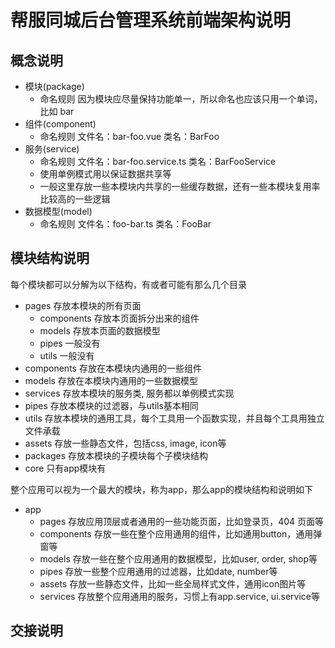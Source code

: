 # 帮服同城后台管理系统前端架构说明


## 概念说明
- 模块(package)
  + 命名规则 因为模块应尽量保持功能单一，所以命名也应该只用一个单词，比如 bar
- 组件(component)
  + 命名规则 文件名：bar-foo.vue 类名：BarFoo
- 服务(service)
  + 命名规则 文件名：bar-foo.service.ts 类名：BarFooService
  + 使用单例模式用以保证数据共享等
  + 一般这里存放一些本模块内共享的一些缓存数据，还有一些本模块复用率比较高的一些逻辑
- 数据模型(model)
  + 命名规则 文件名：foo-bar.ts 类名：FooBar

## 模块结构说明
每个模块都可以分解为以下结构，有或者可能有那么几个目录

- pages 存放本模块的所有页面
  + components 存放本页面拆分出来的组件
  + models 存放本页面的数据模型
  + pipes 一般没有
  + utils 一般没有
- components 存放在本模块内通用的一些组件
- models 存放在本模块内通用的一些数据模型
- services 存放本模块的服务类, 服务都以单例模式实现
- pipes 存放本模块的过滤器，与utils基本相同
- utils 存放本模块的通用工具，每个工具用一个函数实现，并且每个工具用独立文件承载
- assets 存放一些静态文件，包括css, image, icon等
- packages 存放本模块的子模块每个子模块结构
- core 只有app模块有

整个应用可以视为一个最大的模块，称为app，那么app的模块结构和说明如下

- app
  + pages 存放应用顶层或者通用的一些功能页面，比如登录页，404 页面等
  + components 存放一些在整个应用通用的组件，比如通用button，通用弹窗等
  + models 存放一些在整个应用通用的数据模型，比如user, order, shop等
  + pipes 存放一些整个应用通用的过滤器，比如date, number等
  + assets 存放一些静态文件，比如一些全局样式文件，通用icon图片等
  + services 存放整个应用通用的服务，习惯上有app.service, ui.service等

## 交接说明

